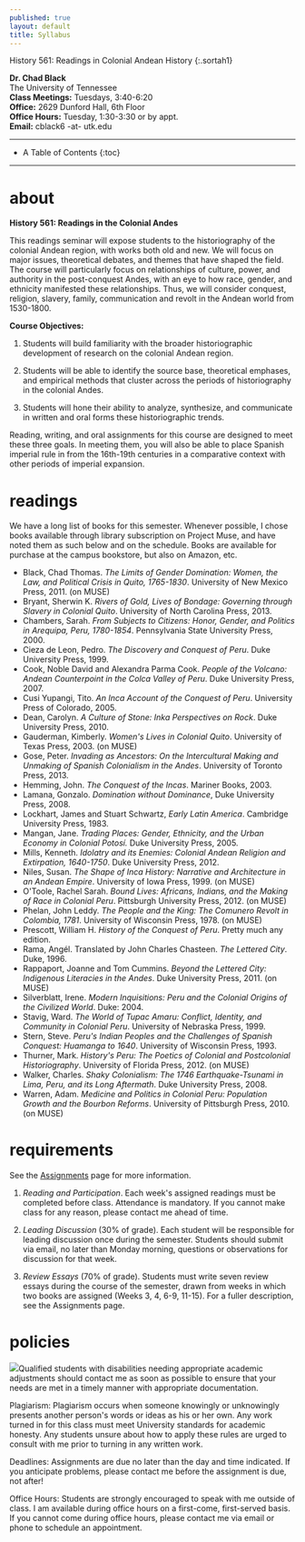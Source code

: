 ```yaml
---
published: true
layout: default 
title: Syllabus
---
```



History 561: Readings in Colonial Andean History
{:.sortah1}

**Dr. Chad Black**   
The University of Tennessee  
**Class Meetings:** Tuesdays, 3:40-6:20  
**Office:** 2629 Dunford Hall, 6th Floor  
**Office Hours:** Tuesday, 1:30-3:30 or by appt.   
**Email:** cblack6 -at- utk.edu   

---

*  A Table of Contents
{:toc}

---

# about  
**History 561: Readings in the Colonial Andes**  

This readings seminar will expose students to the historiography of the colonial Andean region, with works both old and new. We will focus on major issues, theoretical debates, and themes that have shaped the field. The course will particularly focus on relationships of culture, power, and authority in the post-conquest Andes, with an eye to how race, gender, and ethnicity manifested these relationships. Thus, we will consider conquest, religion, slavery, family, communication and revolt in the Andean world from 1530-1800.

**Course Objectives:**  

1.  Students will build familiarity with the broader historiographic development of research on the colonial Andean region. 

2. Students will be able to identify the source base, theoretical emphases, and empirical methods that cluster across the periods of historiography in the colonial Andes.  

3. Students will hone their ability to analyze, synthesize, and communicate in written and oral forms these historiographic trends.  

Reading, writing, and oral assignments for this course are designed to meet these three goals. In meeting them, you will also be able to place Spanish imperial rule in from the 16th-19th centuries in a comparative context with other periods of imperial expansion.  

# readings

We have a long list of books for this semester. Whenever possible, I chose books available through library subscription on Project Muse, and have noted them as such below and on the schedule. Books are available for purchase at the campus bookstore, but also on Amazon, etc.  

*  Black, Chad Thomas. *The Limits of Gender Domination: Women, the Law, and Political Crisis in Quito, 1765-1830*. University of New Mexico Press, 2011. (on MUSE)
*  Bryant, Sherwin K. *Rivers of Gold, Lives of Bondage: Governing through Slavery in Colonial Quito*. University of North Carolina Press, 2013.
*  Chambers, Sarah. *From Subjects to Citizens: Honor, Gender, and Politics in Arequipa, Peru, 1780-1854*. Pennsylvania State University Press, 2000.
*  Cieza de Leon, Pedro. *The Discovery and Conquest of Peru*. Duke University Press, 1999.
*  Cook, Noble David and Alexandra Parma Cook. *People of the Volcano: Andean Counterpoint in the Colca Valley of Peru*. Duke University Press, 2007.
*  Cusi Yupangi, Tito. *An Inca Account of the Conquest of Peru*. University Press of Colorado, 2005.
*  Dean, Carolyn. *A Culture of Stone: Inka Perspectives on Rock*. Duke University Press, 2010.
*  Gauderman, Kimberly. *Women's Lives in Colonial Quito*. University of Texas Press, 2003. (on MUSE)
*  Gose, Peter. *Invading as Ancestors: On the Intercultural Making and Unmaking of Spanish Colonialism in the Andes*. University of Toronto Press, 2013.
*  Hemming, John. *The Conquest of the Incas*. Mariner Books, 2003.
*  Lamana, Gonzalo. *Domination without Dominance*, Duke University Press, 2008.
*  Lockhart, James and Stuart Schwartz, *Early Latin America*. Cambridge University Press, 1983. 
*  Mangan, Jane. *Trading Places: Gender, Ethnicity, and the Urban Economy in Colonial Potosí.* Duke University Press, 2005.
*  Mills, Kenneth. *Idolatry and its Enemies: Colonial Andean Religion and Extirpation, 1640-1750*. Duke University Press, 2012.
*  Niles, Susan. *The Shape of Inca History: Narrative and Architecture in an Andean Empire*. University of Iowa Press, 1999. (on MUSE)
*  O'Toole, Rachel Sarah. *Bound Lives: Africans, Indians, and the Making of Race in Colonial Peru*. Pittsburgh University Press, 2012. (on MUSE)
*  Phelan, John Leddy. *The People and the King: The Comunero Revolt in Colombia, 1781*. University of Wisconsin Press, 1978. (on MUSE)
*  Prescott, William H. *History of the Conquest of Peru*. Pretty much any edition. 
*  Rama, Angél. Translated by John Charles Chasteen. *The Lettered City*. Duke, 1996.
*  Rappaport, Joanne and Tom Cummins. *Beyond the Lettered City: Indigenous Literacies in the Andes*. Duke University Press, 2011. (on MUSE)
*  Silverblatt, Irene. *Modern Inquisitions: Peru and the Colonial Origins of the Civilized World*. Duke: 2004. 
*  Stavig, Ward. *The World of Tupac Amaru: Conflict, Identity, and Community in Colonial Peru*. University of Nebraska Press, 1999. 
*  Stern, Steve. *Peru's Indian Peoples and the Challenges of Spanish Conquest: Huamanga to 1640*. University of Wisconsin Press, 1993.
*  Thurner, Mark. *History's Peru: The Poetics of Colonial and Postcolonial Historiography*. University of Florida Press, 2012. (on MUSE)
*  Walker, Charles. *Shaky Colonialism: The 1746 Earthquake-Tsunami in Lima, Peru, and its Long Aftermath*. Duke University Press, 2008.
*  Warren, Adam. *Medicine and Politics in Colonial Peru: Population Growth and the Bourbon Reforms*. University of Pittsburgh Press, 2010. (on MUSE)



# requirements

See the [Assignments](http://colonialandes.chadblack.net/info/assignments) page for more information.

1. *Reading and Participation*. Each week's assigned readings must be completed before class. Attendance is mandatory. If you cannot make class for any reason, please contact me ahead of time.  

2. *Leading Discussion* (30% of grade). Each student will be responsible for leading discussion once during the semester. Students should submit via email, no later than Monday morning, questions or observations for discussion for that week. 

3. *Review Essays* (70% of grade). Students must write seven review essays during the course of the semester, drawn from weeks in which two books are assigned (Weeks 3, 4, 6-9, 11-15). For a fuller description, see the Assignments page.  

# policies  

![](http://chadblack.net/511S2012/media/images/disability.png)Qualified students with disabilities needing appropriate academic adjustments should contact me as soon as possible to ensure that your needs are met in a timely manner with appropriate documentation.

Plagiarism: Plagiarism occurs when someone knowingly or unknowingly presents another person's words or ideas as his or her own. Any work turned in for this class must meet University standards for academic honesty. Any students unsure about how to apply these rules are urged to consult with me prior to turning in any written work.

Deadlines: Assignments are due no later than the day and time indicated. If you anticipate problems, please contact me before the assignment is due, not after!

Office Hours: Students are strongly encouraged to speak with me outside of class. I am available during office hours on a first-come, first-served basis. If you cannot come during office hours, please contact me via email or phone to schedule an appointment.
